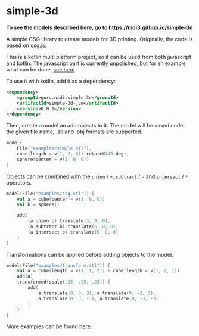 # simple-3d

**To see the models described here, go to https://nidi3.github.io/simple-3d**

A simple CSG library to create models for 3D printing.
Originally, the code is based on [csg.js](https://github.com/evanw/csg.js/).

This is a kotlin multi platform project, so it can be used from both javascript and kotlin.
The javascript part is currently unpolished,
but for an example what can be done, [see here](https://nidi3.github.io/simple-3d/docs). 

To use it with kotlin, add it as a dependency:

```xml
<dependency>
    <groupId>guru.nidi.simple-3d</groupId>
    <artifactId>simple-3d-jvm</artifactId>
    <version>0.0.1</version>
</dependency>
```

Then, create a model an add objects to it.
The model will be saved under the given file name, .stl and .obj formats are supported.
```kotlin 
model(
    File("examples/simple.stl"),
    cube(length = v(1, 2, 3)).rotateX(45.deg),
    sphere(center = v(3, 0, 0))
)
```
<script src="https://embed.github.com/view/3d/nidi3/simple-3d/master/examples/simple.stl"></script>

Objects can be combined with the `union` / `+`, `subtract` / `-` and `intersect` / `*` operators. 
```kotlin
model(File("examples/csg.stl")) {
    val a = cube(center = v(1, 0, 0))
    val b = sphere()

    add(
        (a union b).translate(3, 0, 0),
        (a subtract b).translate(6, 0, 0),
        (a intersect b).translate(0, 0, 0)
    )
}
```
<script src="https://embed.github.com/view/3d/nidi3/simple-3d/master/examples/csg.stl"></script>

Transformations can be applied before adding objects to the model.
```kotlin
model(File("examples/transform.stl")) {
    val a = cube(length = v(1, 1, 2)) + cube(length = v(1, 2, 1))
    add(a)
    transformed(scale(.25, .25, .25)) {
        add(
            a.translate(0, 3, 3), a.translate(0, -3, 3),
            a.translate(0, 3, -3), a.translate(0, -3, -3)
        )
    }
}
```
<script src="https://embed.github.com/view/3d/nidi3/simple-3d/master/examples/transform.stl"></script>
<script src="https://embed.github.com/view/3d/nidi3/simple-3d/master/examples/material.obj"></script>

More examples can be found [here](https://github.com/nidi3/simple-3d/tree/master/src/jvmTest/kotlin/guru/nidi/simple3d/examples).
